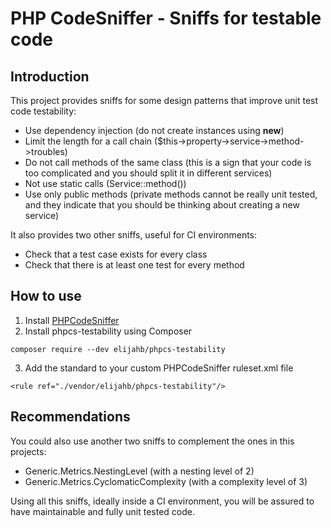 # PHP CodeSniffer - Sniffs for testable code

## Introduction

This project provides sniffs for some design patterns that improve
unit test code testability:

* Use dependency injection (do not create instances using **new**)
* Limit the length for a call chain ($this->property->service->method->troubles)
* Do not call methods of the same class (this is a sign that your code is too complicated and you should split it
in different services)
* Not use static calls (Service::method())
* Use only public methods (private methods cannot be really unit tested, and they indicate that you should be thinking about
creating a new service)

It also provides two other sniffs, useful for CI environments:

* Check that a test case exists for every class
* Check that there is at least one test for every method

## How to use

1. Install [PHPCodeSniffer](https://github.com/squizlabs/PHP_CodeSniffer)
2. Install phpcs-testability using Composer

```
composer require --dev elijahb/phpcs-testability
```

3. Add the standard to your custom PHPCodeSniffer ruleset.xml file

```
<rule ref="./vendor/elijahb/phpcs-testability"/>

```

## Recommendations

You could also use another two sniffs to complement the ones in this projects:

* Generic.Metrics.NestingLevel (with a nesting level of 2)
* Generic.Metrics.CyclomaticComplexity (with a complexity level of 3)

Using all this sniffs, ideally inside a CI environment, you will be assured
to have maintainable and fully unit tested code.
